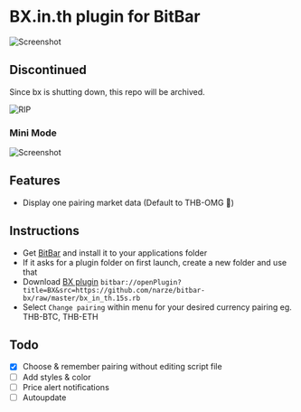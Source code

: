 # BX.in.th plugin for BitBar

![Screenshot](https://i.imgur.com/xc1tZED.png)

## Discontinued

Since bx is shutting down, this repo will be archived.

![RIP](https://i.imgur.com/mRmxRJg.png)

### Mini Mode
![Screenshot](https://i.imgur.com/5b8KSaz.png)

## Features
- Display one pairing market data (Default to THB-OMG 🚀)

## Instructions
- Get [BitBar](https://getbitbar.com) and install it to your applications folder
- If it asks for a plugin folder on first launch, create a new folder and use that
- Download <a href="bitbar://openPlugin?title=BX&src=https://github.com/narze/bitbar-bx/raw/master/bx_in_th.15s.rb">BX plugin</a> `bitbar://openPlugin?title=BX&src=https://github.com/narze/bitbar-bx/raw/master/bx_in_th.15s.rb`
- Select `Change pairing` within menu for your desired currency pairing eg. THB-BTC, THB-ETH

## Todo
- [x] Choose & remember pairing without editing script file
- [ ] Add styles & color
- [ ] Price alert notifications
- [ ] Autoupdate
